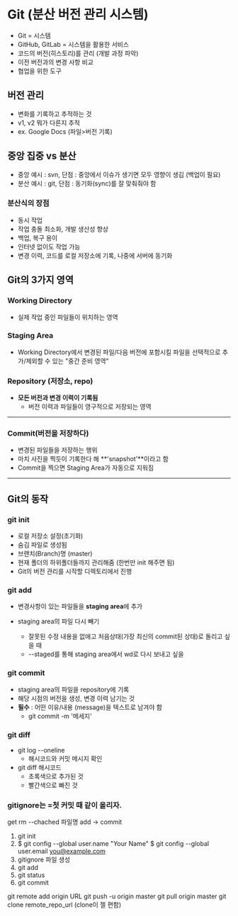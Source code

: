 # Git (분산 버전 관리 시스템)
- Git = 시스템
- GitHub, GitLab = 시스템을 활용한 서비스
- 코드의 버전(히스토리)를 관리 (개발 과정 파악)
- 이전 버전과의 변경 사항 비교
- 협업을 위한 도구

## 버전 관리
- 변화를 기록하고 추적하는 것
- v1, v2 뭐가 다른지 추적
- ex. Google Docs (파일>버전 기록)

## 중앙 집중 vs 분산
- 중앙 예시 : svn, 단점 : 중앙에서 이슈가 생기면 모두 영향이 생김 (백업이 필요)
- 분산 예시 : git, 단점 : 동기화(sync)를 잘 맞춰줘야 함

### 분산식의 장점
- 동시 작업
- 작업 충돌 최소화, 개발 생산성 향상
- 백업, 복구 용이
- 인터넷 없이도 작업 가능
- 변경 이력, 코드를 로컬 저장소에 기록, 나중에 서버에 동기화

## Git의 3가지 영역
### Working Directory
- 실제 작업 중인 파일들이 위치하는 영역

### Staging Area
- Working Directory에서 변경된 파일/다음 버전에 포함시킬 파일을 선택적으로 추가/제외할 수 있는 "중간 준비 영역"

### Repository (저장소, repo)
- **모든 버전과 변경 이력이 기록됨**
    - 버전 이력과 파일들이 영구적으로 저장되는 영역

---

### Commit(버전을 저장하다)
- 변경된 파일들을 저장하는 행위
- 마치 사진을 찍듯이 기록한다 해 **'snapshot'**이라고 함
- Commit을 찍으면 Staging Area가 자동으로 지워짐

---

## Git의 동작
### git init
- 로컬 저장소 설정(초기화)
- 숨김 파일로 생성됨
- 브랜치(Branch)명 (master)
- 현재 폴더의 하위폴더들까지 관리해줌 (한번만 init 해주면 됨)
- Git의 버전 관리를 시작할 디렉토리에서 진행

### git add
- 변경사항이 있는 파일들을 **staging area**에 추가

- staging area의 파일 다시 빼기
    - 잘못된 수정 내용을 없애고 처음상태(가장 최신의 commit된 상태)로 돌리고 싶을 때
    - --staged를 통해 staging area에서 wd로 다시 보내고 싶을 

### git commit
- staging area의 파일을 repository에 기록
- 해당 시점의 버전을 생성, 변경 이력 남기는 것
- **필수** : 어떤 이유/내용 (message)을 텍스트로 남겨야 함
    - git commit -m '메세지'

### git diff
- git log --oneline
    - 해시코드와 커밋 메시지 확인
- git diff 해시코드
    - 초록색으로 추가된 것
    - 빨간색으로 빠진 것


### gitignore는 =첫 커밋 때 같이 올리자.
get rm --chached 파일명
add -> commit

1. git init
2. $ git config --global user.name "Your Name"
   $ git config --global user.email you@example.com
3. gitignore 파일 생성
4. git add
5. git status
6. git commit

git remote add origin URL
git push -u origin master
git pull origin master
git clone remote_repo_url (clone이 젤 편함)

